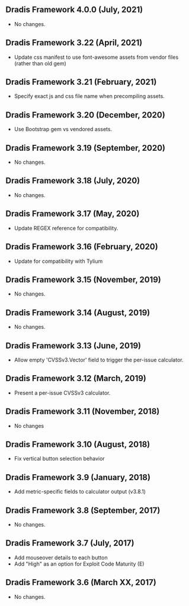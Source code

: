 ## Dradis Framework 4.0.0 (July, 2021) ##

*  No changes.

## Dradis Framework 3.22 (April, 2021) ##

* Update css manifest to use font-awesome assets from vendor files (rather than old gem)

## Dradis Framework 3.21 (February, 2021) ##

* Specify exact js and css file name when precompiling assets.


## Dradis Framework 3.20 (December, 2020) ##

* Use Bootstrap gem vs vendored assets.


## Dradis Framework 3.19 (September, 2020) ##

*  No changes.


## Dradis Framework 3.18 (July, 2020) ##

*  No changes.


## Dradis Framework 3.17 (May, 2020) ##

*  Update REGEX reference for compatibility.


## Dradis Framework 3.16 (February, 2020) ##

*  Update for compatibility with Tylium


## Dradis Framework 3.15 (November, 2019) ##

*  No changes.


## Dradis Framework 3.14 (August, 2019) ##

*  No changes.


## Dradis Framework 3.13 (June, 2019) ##

*  Allow empty 'CVSSv3.Vector' field to trigger the per-issue calculator.


## Dradis Framework 3.12 (March, 2019) ##

*  Present a per-issue CVSSv3 calculator.


## Dradis Framework 3.11 (November, 2018) ##

* No changes


## Dradis Framework 3.10 (August, 2018) ##

* Fix vertical button selection behavior


## Dradis Framework 3.9 (January, 2018) ##

* Add metric-specific fields to calculator output (v3.8.1)


## Dradis Framework 3.8 (September, 2017) ##

* No changes.


## Dradis Framework 3.7 (July, 2017) ##

* Add mouseover details to each button
* Add "High" as an option for Exploit Code Maturity (E)


## Dradis Framework 3.6 (March XX, 2017) ##

*   No changes.
